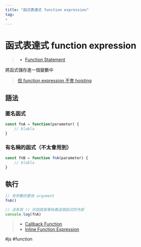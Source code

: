 ```yaml
---
title: "函式表達式 function expression"
tag: 
- 
---
```

# 函式表達式 function expression 
>- [Function Statement](Function%20Statement.md)

將函式儲存進一個變數中

>[但 function expression 不會 hoisting](但%20function%20expression%20不會%20hoisting.md)

## 語法
### 匿名函式
```js
const fnA = function(parameter) {
	// blabla
}
```
### 有名稱的函式（不太會用到）
```js
const fnB = function fnA(parameter) {
	// blabla
}
```
## 執行
```js
// 有參數的要放 argument
fnA()

// 沒有寫 () 的話就是單純看這個函式的內容
console.log(fnA)
```

>- [Callback Function](Callback%20Function.md)
>- [Inline Function Expression](Inline%20Function%20Expression.md)

#js #function